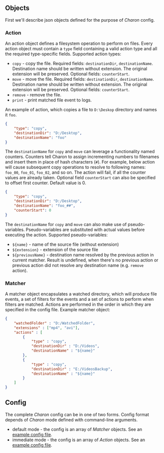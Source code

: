 ## Objects
First we'll describe json objects defined for the purpose of *Charon* config.



### Action
An action object defines a filesystem operation to perform on files. Every action object must contain a `type` field containing a valid action type and all the required type-specific fields. Supported action types:
- `copy` - copy the file. Required fields: `destinationDir`, `destinationName`. Destination name should be written without extension. The original extension will be preserved. Optional fields: `counterStart`.
- `move` - move the file. Required fields: `destinationDir`, `destinationName`. Destination name should be written without extension. The original extension will be preserved. Optional fields: `counterStart`.
- `remove` - remove the file.
- `print` - print matched file event to logs.

An example of action, which copies a file to `D:\Deskop` directory and names it `foo`.
```json
{
    "type": "copy",
    "destinationDir": "D:/Desktop",
    "destinationName": "foo"
}
```

The `destinationName` for `copy` and `move` can leverage a functionality named counters. Counters tell Charon to assign incrementing numbers to filenames and insert them in place of hash characters (`#`). For example, below action will cause subsequent copy operations to resolve to following names: `foo_00`, `foo_01`, `foo_02`, and so on. The action will fail, if all the counter values are already taken. Optional field `counterStart` can also be specified to offset first counter. Default value is 0.
```json
{
    "type": "copy",
    "destinationDir": "D:/Desktop",
    "destinationName": "foo_##",
    "counterStart": 0
}
```

The `destinationName` for `copy` and `move` can also make use of pseudo-variables. Pseudo-variables are substituted with actual values before executing the action. Supported pseudo-variables:
  - `${name}` - name of the source file (without extension)
  - `${extension}` - extension of the source file
  - `${previousName}` - destination name resolved by the previous action in current matcher. Result is undefined, when there's no previous action or previous action did not resolve any destination name (e.g. `remove` action).



### Matcher
A matcher object encapsulates a watched directory, which will produce file events, a set of filters for the events and a set of actions to perform when filters are matched. Actions are performed in the order in which they are specified in the config file. Example matcher object:
```json
{
    "watchedFolder" : "D:/WatchedFolder",
    "extensions" : ["mp4", "avi"],
    "actions" : [
        {
            "type" : "copy",
            "destinationDir" : "D:/Videos",
            "destinationName" : "${name}"
        },
        {
            "type" : "copy",
            "destinationDir" : "E:/VideosBackup",
            "destinationName" : "${name}"
        }
    ]
}
```



## Config
The complete *Charon* config can be in one of two forms. Config format depends of *Charon* mode defined with command-line arguments.
- default mode - the config is an array of *Matcher* objects. See an [example config file](/docs/example_config_default.json).
- immediate mode - the config is an array of *Action* objects. See an [example config file](/docs/example_config_immediate.json).
